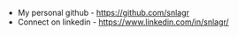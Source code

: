 - My personal github - https://github.com/snlagr
- Connect on linkedin - https://www.linkedin.com/in/snlagr/
